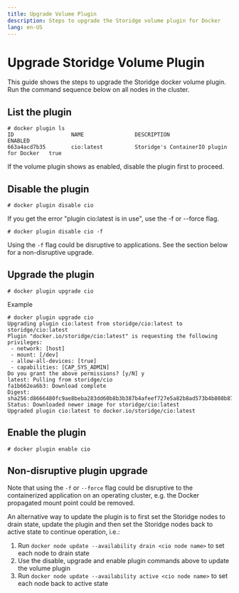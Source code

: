 ```yaml
---
title: Upgrade Volume Plugin
description: Steps to upgrade the Storidge volume plugin for Docker
lang: en-US
---
```


# Upgrade Storidge Volume Plugin

This guide shows the steps to upgrade the Storidge docker volume plugin. Run the command sequence below on all nodes in the cluster.

## List the plugin

```
# docker plugin ls
ID                  NAME                DESCRIPTION                                ENABLED
663a4acd7b35        cio:latest          Storidge's ContainerIO plugin for Docker   true
```

If the volume plugin shows as enabled, disable the plugin first to proceed.

## Disable the plugin

```
# docker plugin disable cio
```

If you get the error "plugin cio:latest is in use", use the -f or --force flag.

```
# docker plugin disable cio -f
```

Using the `-f` flag could be disruptive to applications. See the section below for a non-disruptive upgrade.

## Upgrade the plugin

```
# docker plugin upgrade cio
```

Example

```
# docker plugin upgrade cio
Upgrading plugin cio:latest from storidge/cio:latest to storidge/cio:latest
Plugin "docker.io/storidge/cio:latest" is requesting the following privileges:
 - network: [host]
 - mount: [/dev]
 - allow-all-devices: [true]
 - capabilities: [CAP_SYS_ADMIN]
Do you grant the above permissions? [y/N] y
latest: Pulling from storidge/cio
fa1b662ea6b3: Download complete
Digest: sha256:d8666480fc9ae8beba283dd60b8b3b387b4afeef727e5a82b8ad573b4b808b87
Status: Downloaded newer image for storidge/cio:latest
Upgraded plugin cio:latest to docker.io/storidge/cio:latest
```

## Enable the plugin

```
# docker plugin enable cio
```

## Non-disruptive plugin upgrade

Note that using the  `-f` or `--force` flag could be disruptive to the containerized application on an operating cluster, e.g. the Docker propagated mount point could be removed.

An alternative way to update the plugin is to first set the Storidge nodes to drain state, update the plugin and then set the Storidge nodes back to active state to continue operation, i.e.:

1. Run `docker node update --availability drain <cio node name>` to set each node to drain state
2. Use the disable, upgrade and enable plugin commands above to update the volume plugin
3. Run  `docker node update --availability active <cio node name>` to set each node back to active state
